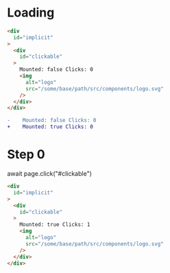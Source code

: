# Loading

```html
<div
  id="implicit"
>
  <div
    id="clickable"
  >
    Mounted: false Clicks: 0
    <img
      alt="logo"
      src="/some/base/path/src/components/logo.svg"
    />
  </div>
</div>
```

```diff
-    Mounted: false Clicks: 0
+    Mounted: true Clicks: 0

```

# Step 0
await page.click("#clickable")

```html
<div
  id="implicit"
>
  <div
    id="clickable"
  >
    Mounted: true Clicks: 1
    <img
      alt="logo"
      src="/some/base/path/src/components/logo.svg"
    />
  </div>
</div>
```

